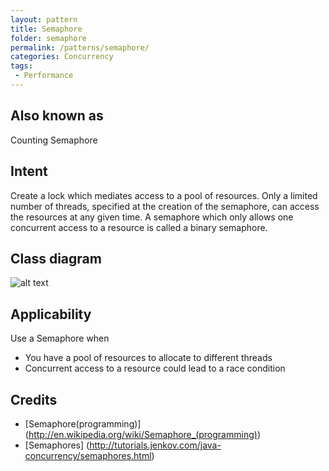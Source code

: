 ```yaml
---
layout: pattern
title: Semaphore
folder: semaphore
permalink: /patterns/semaphore/
categories: Concurrency
tags: 
 - Performance
---
```


## Also known as
Counting Semaphore

## Intent
Create a lock which mediates access to a pool of resources. 
Only a limited number of threads, specified at the creation 
of the semaphore, can access the resources at any given time.
A semaphore which only allows one concurrent access to a resource
is called a binary semaphore.

## Class diagram
![alt text](./etc/semaphore.png "Semaphore")

## Applicability
Use a Semaphore when 

* You have a pool of resources to allocate to different threads
* Concurrent access to a resource could lead to a race condition 

## Credits

* [Semaphore(programming)] (http://en.wikipedia.org/wiki/Semaphore_(programming))
* [Semaphores] (http://tutorials.jenkov.com/java-concurrency/semaphores.html)
